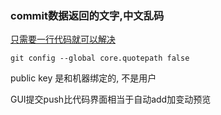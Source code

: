 ### commit数据返回的文字,中文乱码

[只需要一行代码就可以解决](https://blog.csdn.net/u012145252/article/details/81775362)

```
git config --global core.quotepath false
```



public key 是和机器绑定的, 不是用户

GUI提交push比代码界面相当于自动add加变动预览